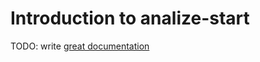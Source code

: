 # Introduction to analize-start

TODO: write [great documentation](http://jacobian.org/writing/what-to-write/)
